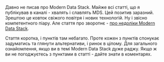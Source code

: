 Давно не писав про Modern Data Stack. Майже всі статті, що я публікував в каналі - хвалять і славлять MDS. Цей позитив заразний. Зрештою це ковток свіжого повітря і нових технологій. Ну і звісно компетентного піару. Але стаття про зворотнє - [про недоліки Modern Data Stack](https://mattpalmer.io/posts/hot-takes/?utm_source=substack&utm_medium=email). 

Стаття коротка, і пунктів там небагато. Проте кожен з пунктів спонукає задуматись та глянути альтернативи, і ринок в цілому. Для загального ознайомлення, якщо ви в темі Modern Data Stack дуже раджу. Якщо ж ви не погоджуєтесь з пунктами в статті - дайте знати в коментарях.